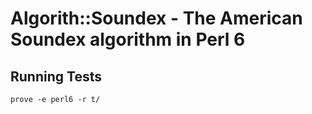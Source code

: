 # Algorith::Soundex - The American Soundex algorithm in Perl 6

## Running Tests

    prove -e perl6 -r t/
